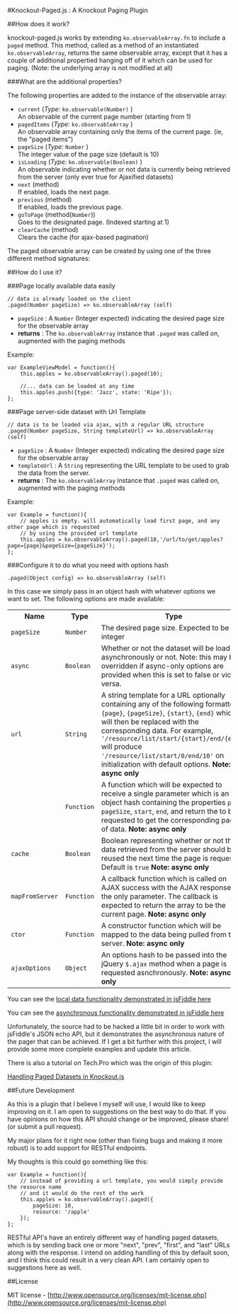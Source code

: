 
#Knockout-Paged.js : A Knockout Paging Plugin

##How does it work?

knockout-paged.js works by extending `ko.observableArray.fn` to include a `paged` method. This method, called as a method of an instantiated `ko.observableArray`, returns the same observable array, except that it has a couple of additional propertied hanging off of it which can be used for paging.  (Note: the underlying array is not modified at all)

###What are the additional properties?

The following properties are added to the instance of the observable array:

- `current` (*Type:* `ko.observable(Number)` ) <br/> An observable of the current page number (starting from 1)
- `pagedItems` (*Type:* `ko.observableArray` ) <br/> An observable array containing only the items of the current page. (ie, the "paged items")
- `pageSize` (*Type:* `Number` ) <br/> The integer value of the page size (default is 10)
- `isLoading` (*Type:* `ko.observable(Boolean)` ) <br/> An observable indicating whether or not data is currently being retrieved from the server (only ever true for Ajaxified datasets)
- `next` (method) <br/> If enabled, loads the next page.
- `previous` (method) <br/> If enabled, loads the previous page.
- `goToPage` (method(`Number`)) <br/> Goes to the designated page. (Indexed starting at 1)
- `clearCache` (method) <br/> Clears the cache (for ajax-based pagination)
<div></div>

The paged observable array can be created by using one of the three different method signatures:


##How do I use it?



###Page locally available data easily

    // data is already loaded on the client
    .paged(Number pageSize) => ko.observableArray (self)
    
- `pageSize` : A `Number` (Integer expected) indicating the desired page size for the observable array
- **returns** : The `ko.observableArray` instance that `.paged` was called on, augmented with the paging methods

Example:

    var ExampleViewModel = function(){
        this.apples = ko.observableArray().paged(10);
        
        //... data can be loaded at any time
        this.apples.push({type: 'Jazz', state: 'Ripe'});
    };
    

<div></div>
    
###Page server-side dataset with Url Template

    // data is to be loaded via ajax, with a regular URL structure
    .paged(Number pageSize, String templateUrl) => ko.observableArray (self)

- `pageSize` : A `Number` (Integer expected) indicating the desired page size for the observable array
- `templateUrl` : A `String` representing the URL template to be used to grab the data from the server.
- **returns** : The `ko.observableArray` instance that `.paged` was called on, augmented with the paging methods
    
Example:

    var Example = function(){
        // apples is empty. will automatically load first page, and any other page which is requested
        // by using the provided url template
        this.apples = ko.observableArray().paged(10,'/url/to/get/apples?page={page}&pageSize={pageSize}');
    };


<div></div>

###Configure it to do what you need with options hash
    
    .paged(Object config) => ko.observableArray (self)

In this case we simply pass in an object hash with whatever options we want to set.  The following options are made available:


<table class="table table-bordered">
    <tr>
        <th>Name</th>
        <th>Type</th>
        <th>Type</th>
    </tr>
    <tr>
        <td><code>pageSize</code></td>
        <td><code>Number</code></td>
        <td>The desired page size. Expected to be an integer</td>
    </tr>
    <tr>
        <td><code>async</code></td>
        <td><code>Boolean</code></td>
        <td>
            Whether or not the dataset will be loaded asynchronously or not.  
            Note: this may be overridden if async-only options are provided when this is set to 
            false or vice-versa.
        </td>
    </tr>
    <tr>
        <td><code>url</code></td>
        <td><code>String</code></td>
        <td>
            A string template for a URL optionally containing any of the following formatters: <code>{page}</code>, <code>{pageSize}</code>, <code>{start}</code>, <code>{end}</code> which will then be replaced with the corresponding data.  For example, <code>'/resource/list/start/{start}/end/{end}'</code> will produce <code>'/resource/list/start/0/end/10'</code> on initialization with default options. <b>Note: async only</b>
        </td>
    </tr>
    <tr>
        <td></td>
        <td><code>Function</code></td>
        <td>
            A function which will be expected to receive a single parameter which is an object hash containing the properties <code>page</code>, <code>pageSize</code>, <code>start</code>, <code>end</code>, and return the to be requested to get the corresponding page of data. <b>Note: async only</b>
        </td>
    </tr>
    <tr>
        <td><code>cache</code></td>
        <td><code>Boolean</code></td>
        <td>
Boolean representing whether or not the data retrieved from the server should be reused the next time the page is requested.  Default is <code>true</code> <b>Note: async only</b>
        </td>
    </tr>
    <tr>
        <td><code>mapFromServer</code></td>
        <td><code>Function</code></td>
        <td>
A callback function which is called on AJAX success with the AJAX response as the only parameter.  The callback is expected to return the array to be the current page. <b>Note: async only</b>
        </td>
    </tr>
    <tr>
        <td><code>ctor</code></td>
        <td><code>Function</code></td>
        <td>
            A constructor function which will be mapped to the data being pulled from the server. <b>Note: async only</b>
        </td>
    </tr>
    <tr>
        <td><code>ajaxOptions</code></td>
        <td><code>Object</code></td>
        <td>
An options hash to be passed into the jQuery <code>$.ajax</code> method when a page is requested asnchronously. <b>Note: async only</b>
        </td>
    </tr>
</table>

You can see the [local data functionality demonstrated in jsFiddle here](http://jsfiddle.net/lelandrichardson/npCB5/)


You can see the [asynchronous functionality demonstrated in jsFiddle here](http://jsfiddle.net/lelandrichardson/r9f2r/)

Unfortunately, the source had to be hacked a little bit in order to work with jsFiddle's JSON echo API, but it demonstrates the asynchronous nature of the pager that can be achieved.  If I get a bit further with this project, I will provide some more complete examples and update this article.


There is also a tutorial on Tech.Pro which was the origin of this plugin:

[Handling Paged Datasets in Knockout.js](http://tech.pro/tutorial/1235/handling-paged-datasets-in-knockoutjs "Handling Paged Datasets in Knockout.js")



##Future Development

As this is a plugin that I believe I myself will use, I would like to keep improving on it.  I am open to suggestions on the best way to do that.  If you have opinions on how this API should change or be improved, please share! (or submit a pull request).

My major plans for it right now (other than fixing bugs and making it more robust) is to add support for RESTful endpoints.

My thoughts is this could go something like this:

    var Example = function(){
        // instead of providing a url template, you would simply provide the resource name 
        // and it would do the rest of the work
        this.apples = ko.observableArray().paged({
            pageSize: 10,
            resource: '/apple'
        });
    };

RESTful API's have an entirely different way of handling paged datasets, which is by sending back one or more "next", "prev", "first", and "last" URLs along with the response.  I intend on adding handling of this by default soon, and I think this could result in a very clean API. I am certainly open to suggestions here as well.


  [1]: http://knockoutjs.com/
  [2]: http://jsfiddle.net/lelandrichardson/BnYMW/
  [3]: https://github.com/lelandrichardson/knockout-paged
  [4]: https://github.com/lelandrichardson/knockout-paged


##License

MIT license - [http://www.opensource.org/licenses/mit-license.php](http://www.opensource.org/licenses/mit-license.php)